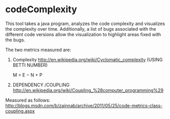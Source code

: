 codeComplexity
==============

This tool takes a java program, analyzes the code complexity and visualizes the complexity over time. 
Additionally, a list of bugs associated with the different code versions allow the visualization to 
highlight areas fixed with the bugs.

The two metrics measured are:

1. Complexity
http://en.wikipedia.org/wiki/Cyclomatic_complexity (USING BETTI NUMBER)
           

    M = E − N + P
    
2. DEPENDENCY /COUPLING
http://en.wikipedia.org/wiki/Coupling_%28computer_programming%29

Measured as follows:
http://blogs.msdn.com/b/zainnab/archive/2011/05/25/code-metrics-class-coupling.aspx

